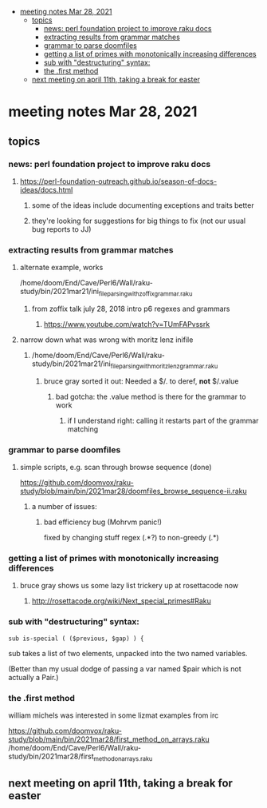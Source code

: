 - [meeting notes Mar 28, 2021](#org7db9d9b)
  - [topics](#org02c2597)
    - [news: perl foundation project to improve raku docs](#orgaea070d)
    - [extracting results from grammar matches](#org92648c5)
    - [grammar to parse doomfiles](#org2997b17)
    - [getting a list of primes with monotonically increasing differences](#org0de99b7)
    - [sub with "destructuring" syntax:](#orgff6e022)
    - [the .first method](#org84bdb1e)
  - [next meeting on april 11th, taking a break for easter](#orga85a900)


<a id="org7db9d9b"></a>

# meeting notes Mar 28, 2021


<a id="org02c2597"></a>

## topics


<a id="orgaea070d"></a>

### news: perl foundation project to improve raku docs

1.  <https://perl-foundation-outreach.github.io/season-of-docs-ideas/docs.html>

    1.  some of the ideas include documenting exceptions and traits better
    
    2.  they're looking for suggestions for big things to fix (not our usual bug reports to JJ)


<a id="org92648c5"></a>

### extracting results from grammar matches

1.  alternate example, works

    /home/doom/End/Cave/Perl6/Wall/raku-study/bin/2021mar21/ini<sub>file</sub><sub>parsing</sub><sub>with</sub><sub>zoffix</sub><sub>grammar.raku</sub>
    
    1.  from zoffix talk july 28, 2018 intro p6 regexes and grammars
    
        1.  <https://www.youtube.com/watch?v=TUmFAPvssrk>

2.  narrow down what was wrong with moritz lenz inifile

    1.  /home/doom/End/Cave/Perl6/Wall/raku-study/bin/2021mar21/ini<sub>file</sub><sub>parsing</sub><sub>with</sub><sub>moritz</sub><sub>lenz</sub><sub>grammar.raku</sub>
    
        1.  bruce gray sorted it out: Needed a $/.<value> to deref, **not** $/.value
        
            1.  bad gotcha: the .value method is there for the grammar to work
            
                1.  if I understand right: calling it restarts part of the grammar matching


<a id="org2997b17"></a>

### grammar to parse doomfiles

1.  simple scripts, e.g. scan through browse sequence (done)

    <https://github.com/doomvox/raku-study/blob/main/bin/2021mar28/doomfiles_browse_sequence-ii.raku>
    
    1.  a number of issues:
    
        1.  bad efficiency bug (Mohrvm panic!)
        
            fixed by changing stuff regex (.\*?) to non-greedy (.\*)


<a id="org0de99b7"></a>

### getting a list of primes with monotonically increasing differences

1.  bruce gray shows us some lazy list trickery up at rosettacode now

    1.  <http://rosettacode.org/wiki/Next_special_primes#Raku>


<a id="orgff6e022"></a>

### sub with "destructuring" syntax:

```perl6-mode
sub is-special ( ($previous, $gap) ) {
```

sub takes a list of two elements, unpacked into the two named variables.

(Better than my usual dodge of passing a var named $pair which is not actually a Pair.)


<a id="org84bdb1e"></a>

### the .first method

william michels was interested in some lizmat examples from irc

<https://github.com/doomvox/raku-study/blob/main/bin/2021mar28/first_method_on_arrays.raku> /home/doom/End/Cave/Perl6/Wall/raku-study/bin/2021mar28/first<sub>method</sub><sub>on</sub><sub>arrays.raku</sub>


<a id="orga85a900"></a>

## next meeting on april 11th, taking a break for easter
